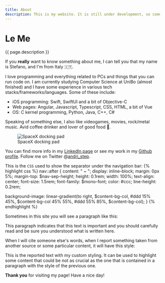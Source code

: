 ```yaml
---
title: About
description: This is my website. It is still under development, so come back in a few days to check if it is ready.
---
```


# Le Me

<p>
{{ page.description }}
</p>

<p>
If you <strong>really</strong> want to know something about me, I can tell you
that my name is Stefano, and I'm from Italy 🇮🇹.
</p>

<p>
I love programming and everything related to PCs and things that you can run
code on.
I am currently studying Computer Science at UniBo (almost finished) and I have
some experience in various tech stacks/frameworks/languages.
Some of these include:

<ul>
<li>iOS programming: Swift, SwiftUI and a bit of Objective-C</li>
<li>Web pages: Angular, Javascript, Typescript, CSS, HTML, a bit of Vue</li>
<li>OS: C kernel programming, Python, Java, C++, C#</li>
</ul>
</p>

<p>
Speaking of something else, I also like videogames, movies, rock/metal music.
Avid coffee drinker and lover of good food 🍕.
</p>

<figure class="imgfigure">
<img src="https://live.staticflickr.com/4851/44966982075_e6a168e2cc_b.jpg" alt="SpaceX docking pad"/>
<figcaption>
SpaceX docking pad
</figcaption>
</figure>

<p>
You can find more info in my <a href="https://www.linkedin.com/in/stefano-andriolo-6b563610b/">LinkedIn page</a>
or see my work in my <a href="https://github.com/steppp">Github profile</a>.
Follow me on Twitter @<a href="https://twitter.com/andri_step">andri_step</a>.
</p>

<p>
This is the <code>CSS</code> used to show the separator under the navigation bar:
{% highlight css %}
nav::after {
  content: " ~ ";
  display: inline-block;
  margin: 0px 5%;
  margin-top: $nav-sep-height;
  height: 0.1rem;
  width: 100%;
  text-align: center;
  font-size: 1.5rem;
  font-family: $mono-font;
  color: #ccc;
  line-height: 0.2rem;

  background-image: linear-gradient(to right, $content-bg-col, #ddd 15% 45%, $content-bg-col 45% 55%, #ddd 55% 85%, $content-bg-col);
}
{% endhighlight %}
</p>

Sometimes in this site you will see a paragraph like this:

<p class="payattention">
This paragraph indicates that this text is important and you should carefully read and be sure you understood what is written here.
</p>

When I will cite someone else's words, when I report something taken from another source or some particular content, it will have this style:

<div class="relevant">
This is the reported text with my custom styling. It can be used to highlight some content that could be not as crucial as the one that is contained in a paragraph with the style of the previous one.
</div>

<p>
<strong>Thank you</strong> for visiting my page! Have a nice day!
</p>
